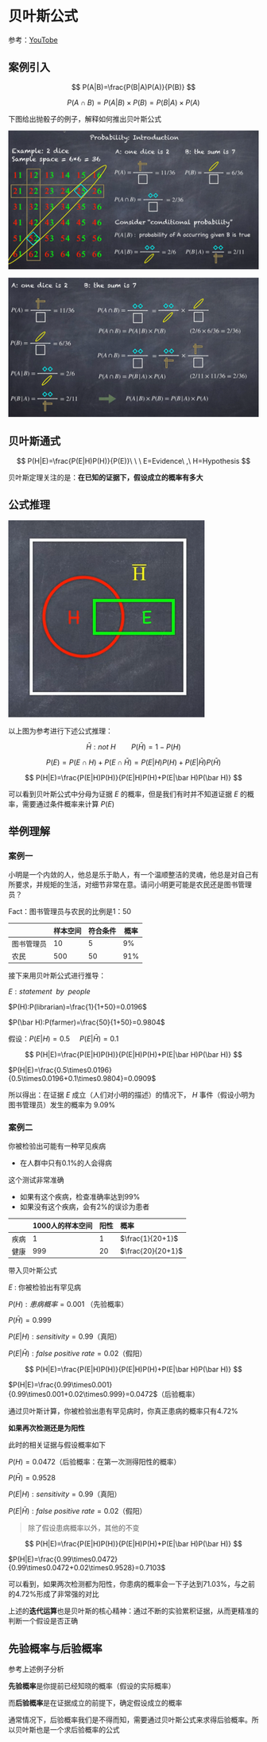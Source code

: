# 贝叶斯公式

 参考：[YouTobe](https://www.youtube.com/watch?v=Pu675cHJ7bg)

## 案例引入

$$
P(A|B)=\frac{P(B|A)P(A)}{P(B)}
$$

$$
P(A\cap B)=P(A|B)\times P(B)=P(B|A)\times P(A)
$$

下图给出抛骰子的例子，解释如何推出贝叶斯公式

![贝叶斯1](./src/bys1.png)

![贝叶斯2](./src/bys2.png)



## 贝叶斯通式

$$
P(H|E)=\frac{P(E|H)P(H)}{P(E)}\ \ \ E=Evidence\ ,\ H=Hypothesis
$$



贝叶斯定理关注的是：**在已知的证据下，假设成立的概率有多大**



## 公式推理

![贝叶斯3](./src/bys3.png)

以上图为参考进行下述公式推理：


$$
\bar H:not\ H\ \ \ \ \ \ \ \ P(\bar H)=1-P(H)
$$

$$
P(E)=P(E\cap H)+P(E\cap \bar H)=P(E|H)P(H)+P(E|\bar H)P(\bar H)
$$

$$
P(H|E)=\frac{P(E|H)P(H)}{P(E|H)P(H)+P(E|\bar H)P(\bar H)}
$$


可以看到贝叶斯公式中分母为证据 $E$ 的概率，但是我们有时并不知道证据 $E$ 的概率，需要通过条件概率来计算 $P(E)$



## 举例理解

### 案例一

小明是一个内敛的人，他总是乐于助人，有一个温顺整洁的灵魂，他总是对自己有所要求，并规矩的生活，对细节非常在意。请问小明更可能是农民还是图书管理员？

Fact：图书管理员与农民的比例是1：50

|            | 样本空间 | 符合条件 | 概率 |
| ---------- | -------- | -------- | ---- |
| 图书管理员 | 10       | 5        | 9%   |
| 农民       | 500      | 50       | 91%  |

接下来用贝叶斯公式进行推导：

$E:statement\ \ by\ \ people$

$P(H):P(librarian)=\frac{1}{1+50}=0.0196$

$P(\bar H):P(farmer)=\frac{50}{1+50}=0.9804$

假设：$P(E|H)=0.5\ \ \ \ \ P(E|\bar H)=0.1$


$$
P(H|E)=\frac{P(E|H)P(H)}{P(E|H)P(H)+P(E|\bar H)P(\bar H)}
$$


$P(H|E)=\frac{0.5\times0.0196}{0.5\times0.0196+0.1\times0.9804}=0.0909$

所以得出：在证据 $E$ 成立（人们对小明的描述）的情况下， $H$ 事件（假设小明为图书管理员）发生的概率为 9.09%



### 案例二

你被检验出可能有一种罕见疾病

* 在人群中只有0.1%的人会得病

这个测试非常准确

* 如果有这个疾病，检查准确率达到99%
* 如果没有这个疾病，会有2%的误诊为患者

|      | 1000人的样本空间 | 阳性 | 概率              |
| :--- | :--------------- | :--- | :---------------- |
| 疾病 | 1                | 1    | $\frac{1}{20+1}$  |
| 健康 | 999              | 20   | $\frac{20}{20+1}$ |

带入贝叶斯公式

$E$ : 你被检验出有罕见病

$P(H):患病概率=0.001$ （先验概率）

$P(\bar H)=0.999$  

$P(E|H):sensitivity=0.99$（真阳）

$P(E|\bar H):false\ positive\ rate=0.02$（假阳）


$$
P(H|E)=\frac{P(E|H)P(H)}{P(E|H)P(H)+P(E|\bar H)P(\bar H)}
$$


$P(H|E)=\frac{0.99\times0.001}{0.99\times0.001+0.02\times0.999}=0.0472$（后验概率）

通过贝叶斯计算，你被检验出患有罕见病时，你真正患病的概率只有4.72%



**如果再次检测还是为阳性**



此时的相关证据与假设概率如下

$P(H)=0.0472$（后验概率：在第一次测得阳性的概率）

$P(\bar H)=0.9528$

$P(E|H):sensitivity=0.99$（真阳）

$P(E|\bar H):false\ positive\ rate=0.02$（假阳）

> 除了假设患病概率以外，其他的不变


$$
P(H|E)=\frac{P(E|H)P(H)}{P(E|H)P(H)+P(E|\bar H)P(\bar H)}
$$


$P(H|E)=\frac{0.99\times0.0472}{0.99\times0.0472+0.02\times0.9528}=0.7103$

可以看到，如果两次检测都为阳性，你患病的概率会一下子达到71.03%，与之前的4.72%形成了非常强的对比

上述的**迭代运算**也是贝叶斯的核心精神：通过不断的实验累积证据，从而更精准的判断一个假设是否正确



## 先验概率与后验概率

参考上述例子分析

**先验概率**是你提前已经知晓的概率（假设的实际概率）

而**后验概率**是在证据成立的前提下，确定假设成立的概率

通常情况下，后验概率我们是不得而知，需要通过贝叶斯公式来求得后验概率。所以贝叶斯也是一个求后验概率的公式

